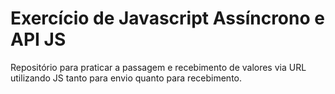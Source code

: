 # Exercício de Javascript Assíncrono e API JS

Repositório para praticar a passagem e recebimento de valores via URL utilizando JS tanto para envio quanto para recebimento.

